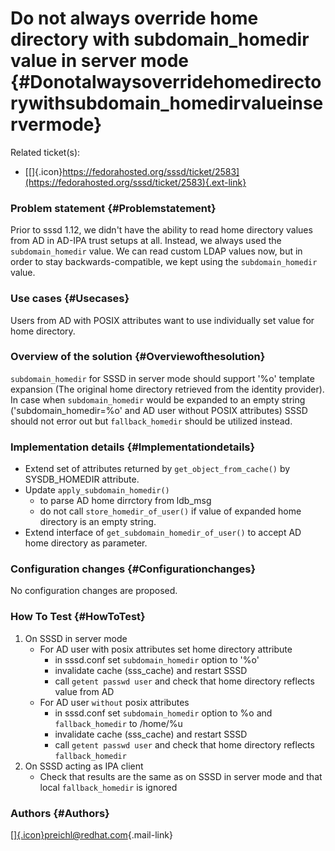 Do not always override home directory with subdomain\_homedir value in server mode {#Donotalwaysoverridehomedirectorywithsubdomain_homedirvalueinservermode}
==================================================================================

Related ticket(s):

-   [[​]{.icon}https://fedorahosted.org/sssd/ticket/2583](https://fedorahosted.org/sssd/ticket/2583){.ext-link}

### Problem statement {#Problemstatement}

Prior to sssd 1.12, we didn't have the ability to read home directory
values from AD in AD-IPA trust setups at all. Instead, we always used
the `subdomain_homedir` value. We can read custom LDAP values now, but
in order to stay backwards-compatible, we kept using the
`subdomain_homedir` value.

### Use cases {#Usecases}

Users from AD with POSIX attributes want to use individually set value
for home directory.

### Overview of the solution {#Overviewofthesolution}

`subdomain_homedir` for SSSD in server mode should support '%o' template
expansion (The original home directory retrieved from the identity
provider). In case when `subdomain_homedir` would be expanded to an
empty string ('subdomain\_homedir=%o' and AD user without POSIX
attributes) SSSD should not error out but `fallback_homedir` should be
utilized instead.

### Implementation details {#Implementationdetails}

-   Extend set of attributes returned by `get_object_from_cache()` by
    SYSDB\_HOMEDIR attribute.
-   Update `apply_subdomain_homedir()`
    -   to parse AD home dirrctory from ldb\_msg
    -   do not call `store_homedir_of_user()` if value of expanded home
        directory is an empty string.
-   Extend interface of `get_subdomain_homedir_of_user()` to accept AD
    home directory as parameter.

### Configuration changes {#Configurationchanges}

No configuration changes are proposed.

### How To Test {#HowToTest}

1.  On SSSD in server mode
    -   For AD user with posix attributes set home directory attribute
        -   in sssd.conf set `subdomain_homedir` option to '%o'
        -   invalidate cache (sss\_cache) and restart SSSD
        -   call `getent passwd user` and check that home directory
            reflects value from AD
    -   For AD user `without` posix attributes
        -   in sssd.conf set `subdomain_homedir` option to %o and
            `fallback_homedir` to /home/%u
        -   invalidate cache (sss\_cache) and restart SSSD
        -   call `getent passwd user` and check that home directory
            reflects `fallback_homedir`
2.  On SSSD acting as IPA client
    -   Check that results are the same as on SSSD in server mode and
        that local `fallback_homedir` is ignored

### Authors {#Authors}

[[​]{.icon}preichl@redhat.com](mailto:preichl@redhat.com){.mail-link}
